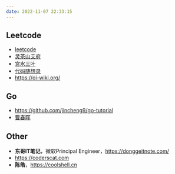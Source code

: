 ```yaml
---
date: 2022-11-07 22:33:15
---
```



## Leetcode
- [leetcode](https://leetcode.cn/)
- [灵茶山艾府](https://leetcode.cn/u/endlesscheng/)
- [宫水三叶](https://github.com/SharingSource/LogicStack-LeetCode)
- [代码随想录](https://github.com/youngyangyang04/leetcode-master)
- https://oi-wiki.org/

## Go 
- https://github.com/jincheng9/go-tutorial
- [曹春晖](https://xargin.com/)


## Other
- **东哥IT笔记**，微软Principal Engineer，https://donggeitnote.com/
- https://coderscat.com
- **陈皓**，https://coolshell.cn
